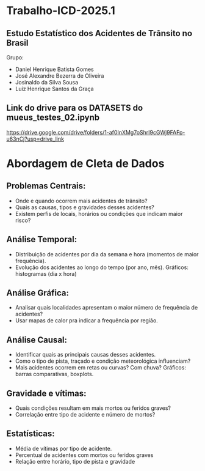 # Trabalho-ICD-2025.1
## Estudo Estatístico dos Acidentes de Trânsito no Brasil

Grupo:
- Daniel Henrique Batista Gomes
- José Alexandre Bezerra de Oliveira
- Josinaldo da Silva Sousa
- Luiz Henrique Santos da Graça

## Link do drive para os DATASETS do mueus_testes_02.ipynb
https://drive.google.com/drive/folders/1-af0InXMg7oShrI9cGWj9FAFp-u63nCj?usp=drive_link

# Abordagem de Cleta de Dados

## Problemas Centrais:
- Onde e quando ocorrem mais acidentes de trânsito?
- Quais as causas, tipos e gravidades desses acidentes?
- Existem perfis de locais, horários ou condições que indicam maior risco?


## Análise Temporal:
- Distribuição de acidentes por dia da semana e hora (momentos de maior frequência).
- Evolução dos acidentes ao longo do tempo (por ano, mês).
Gráficos: histogramas (dia x hora)

## Análise Gráfica:
- Analisar quais localidades apresentam o maior número de frequência de acidentes?
- Usar mapas de calor pra indicar a frequência por região.

## Análise Causal:
- Identificar quais as principais causas desses acidentes.
- Como o tipo de pista, traçado e condição meteorológica influenciam?
- Mais acidentes ocorrem em retas ou curvas? Com chuva?
Gráficos: barras comparativas, boxplots.

## Gravidade e vítimas:
- Quais condições resultam em mais mortos ou feridos graves?
- Correlação entre tipo de acidente e número de mortos?

## Estatísticas:
- Média de vítimas por tipo de acidente.
- Percentual de acidentes com mortos ou feridos graves
- Relação entre horário, tipo de pista e gravidade

